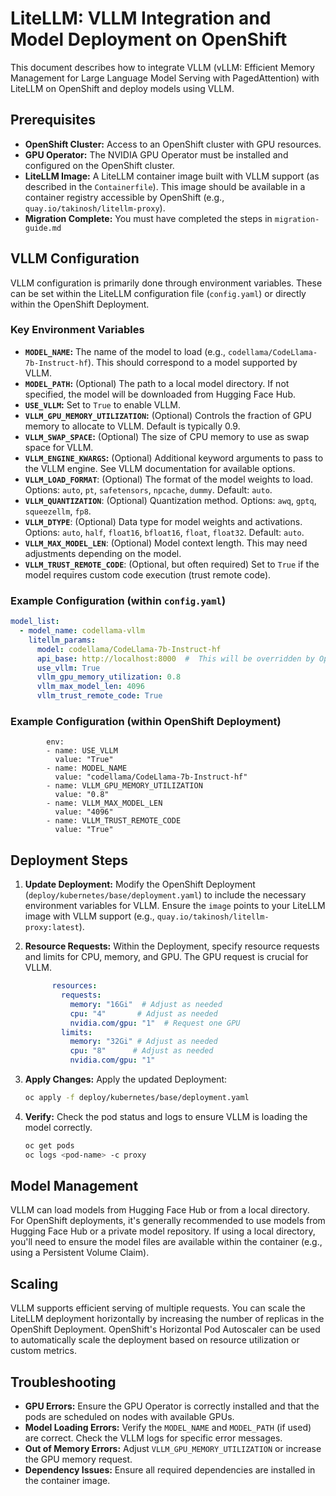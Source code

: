 # LiteLLM: VLLM Integration and Model Deployment on OpenShift

This document describes how to integrate VLLM (vLLM: Efficient Memory Management for Large Language Model Serving with PagedAttention) with LiteLLM on OpenShift and deploy models using VLLM.

## Prerequisites

*   **OpenShift Cluster:** Access to an OpenShift cluster with GPU resources.
*   **GPU Operator:** The NVIDIA GPU Operator must be installed and configured on the OpenShift cluster.
*   **LiteLLM Image:** A LiteLLM container image built with VLLM support (as described in the `Containerfile`).  This image should be available in a container registry accessible by OpenShift (e.g., `quay.io/takinosh/litellm-proxy`).
* **Migration Complete:** You must have completed the steps in `migration-guide.md`

## VLLM Configuration

VLLM configuration is primarily done through environment variables. These can be set within the LiteLLM configuration file (`config.yaml`) or directly within the OpenShift Deployment.

### Key Environment Variables

*   **`MODEL_NAME`:**  The name of the model to load (e.g., `codellama/CodeLlama-7b-Instruct-hf`). This should correspond to a model supported by VLLM.
*   **`MODEL_PATH`:** (Optional) The path to a local model directory. If not specified, the model will be downloaded from Hugging Face Hub.
*   **`USE_VLLM`:** Set to `True` to enable VLLM.
*   **`VLLM_GPU_MEMORY_UTILIZATION`:**  (Optional) Controls the fraction of GPU memory to allocate to VLLM.  Default is typically 0.9.
*   **`VLLM_SWAP_SPACE`:** (Optional) The size of CPU memory to use as swap space for VLLM.
*   **`VLLM_ENGINE_KWARGS`:** (Optional) Additional keyword arguments to pass to the VLLM engine. See VLLM documentation for available options.
*  **`VLLM_LOAD_FORMAT`**: (Optional) The format of the model weights to load. Options: `auto`, `pt`, `safetensors`, `npcache`, `dummy`. Default: `auto`.
* **`VLLM_QUANTIZATION`**: (Optional) Quantization method. Options: `awq`, `gptq`, `squeezellm`, `fp8`.
* **`VLLM_DTYPE`**: (Optional) Data type for model weights and activations. Options: `auto`, `half`, `float16`, `bfloat16`, `float`, `float32`. Default: `auto`.
* **`VLLM_MAX_MODEL_LEN`**: (Optional) Model context length. This may need adjustments depending on the model.
* **`VLLM_TRUST_REMOTE_CODE`**: (Optional, but often required) Set to `True` if the model requires custom code execution (trust remote code).

### Example Configuration (within `config.yaml`)

```yaml
model_list:
  - model_name: codellama-vllm
    litellm_params:
      model: codellama/CodeLlama-7b-Instruct-hf
      api_base: http://localhost:8000  #  This will be overridden by OpenShift Route
      use_vllm: True
      vllm_gpu_memory_utilization: 0.8
      vllm_max_model_len: 4096
      vllm_trust_remote_code: True
```

### Example Configuration (within OpenShift Deployment)
```
        env:
        - name: USE_VLLM
          value: "True"
        - name: MODEL_NAME
          value: "codellama/CodeLlama-7b-Instruct-hf"
        - name: VLLM_GPU_MEMORY_UTILIZATION
          value: "0.8"
        - name: VLLM_MAX_MODEL_LEN
          value: "4096"
        - name: VLLM_TRUST_REMOTE_CODE
          value: "True"
```

## Deployment Steps

1.  **Update Deployment:** Modify the OpenShift Deployment (`deploy/kubernetes/base/deployment.yaml`) to include the necessary environment variables for VLLM.  Ensure the `image` points to your LiteLLM image with VLLM support (e.g., `quay.io/takinosh/litellm-proxy:latest`).

2.  **Resource Requests:**  Within the Deployment, specify resource requests and limits for CPU, memory, and GPU.  The GPU request is crucial for VLLM.

    ```yaml
          resources:
            requests:
              memory: "16Gi"  # Adjust as needed
              cpu: "4"       # Adjust as needed
              nvidia.com/gpu: "1"  # Request one GPU
            limits:
              memory: "32Gi" # Adjust as needed
              cpu: "8"      # Adjust as needed
              nvidia.com/gpu: "1"
    ```

3.  **Apply Changes:** Apply the updated Deployment:
    ```bash
    oc apply -f deploy/kubernetes/base/deployment.yaml
    ```

4.  **Verify:** Check the pod status and logs to ensure VLLM is loading the model correctly.

    ```bash
    oc get pods
    oc logs <pod-name> -c proxy
    ```

## Model Management

VLLM can load models from Hugging Face Hub or from a local directory.  For OpenShift deployments, it's generally recommended to use models from Hugging Face Hub or a private model repository. If using a local directory, you'll need to ensure the model files are available within the container (e.g., using a Persistent Volume Claim).

## Scaling

VLLM supports efficient serving of multiple requests.  You can scale the LiteLLM deployment horizontally by increasing the number of replicas in the OpenShift Deployment.  OpenShift's Horizontal Pod Autoscaler can be used to automatically scale the deployment based on resource utilization or custom metrics.

## Troubleshooting

*   **GPU Errors:** Ensure the GPU Operator is correctly installed and that the pods are scheduled on nodes with available GPUs.
*   **Model Loading Errors:** Verify the `MODEL_NAME` and `MODEL_PATH` (if used) are correct. Check the VLLM logs for specific error messages.
*   **Out of Memory Errors:** Adjust `VLLM_GPU_MEMORY_UTILIZATION` or increase the GPU memory request.
*   **Dependency Issues:** Ensure all required dependencies are installed in the container image.
